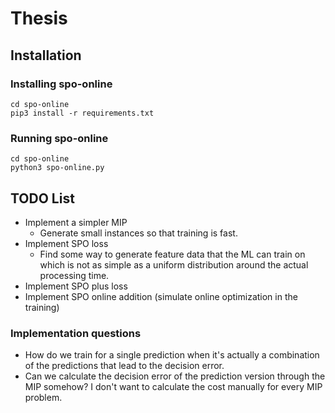 # Thesis

## Installation

### Installing spo-online

```
cd spo-online
pip3 install -r requirements.txt
```

### Running spo-online

```
cd spo-online
python3 spo-online.py
```

## TODO List

- Implement a simpler MIP
    - Generate small instances so that training is fast.
- Implement SPO loss
    - Find some way to generate feature data that the ML can train on which is not as simple as a uniform distribution around the actual processing time.
- Implement SPO plus loss
- Implement SPO online addition (simulate online optimization in the training)

### Implementation questions

- How do we train for a single prediction when it's actually a combination of the predictions that lead to the decision error.
- Can we calculate the decision error of the prediction version through the MIP somehow? I don't want to calculate the cost manually for every MIP problem.
